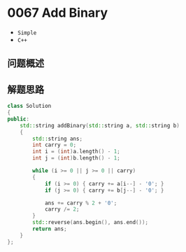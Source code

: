 # 0067 Add Binary

- `Simple`
- `C++`

## 问题概述


## 解题思路



``` C++
class Solution
{
public:
	std::string addBinary(std::string a, std::string b)
	{
		std::string ans;
		int carry = 0;
		int i = (int)a.length() - 1;
		int j = (int)b.length() - 1;

		while (i >= 0 || j >= 0 || carry)
		{
			if (i >= 0) { carry += a[i--] - '0'; }
			if (j >= 0) { carry += b[j--] - '0'; }

			ans += carry % 2 + '0';
			carry /= 2;
		}
		std::reverse(ans.begin(), ans.end());
		return ans;
	}
};
```

